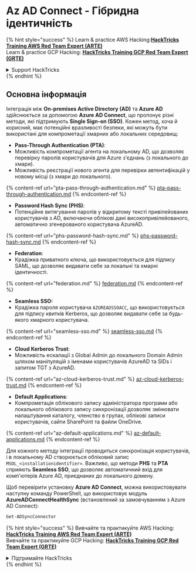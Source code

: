 # Az AD Connect - Гібридна ідентичність

{% hint style="success" %}
Learn & practice AWS Hacking:<img src="../../../../.gitbook/assets/image (1).png" alt="" data-size="line">[**HackTricks Training AWS Red Team Expert (ARTE)**](https://training.hacktricks.xyz/courses/arte)<img src="../../../../.gitbook/assets/image (1).png" alt="" data-size="line">\
Learn & practice GCP Hacking: <img src="../../../../.gitbook/assets/image (2).png" alt="" data-size="line">[**HackTricks Training GCP Red Team Expert (GRTE)**<img src="../../../../.gitbook/assets/image (2).png" alt="" data-size="line">](https://training.hacktricks.xyz/courses/grte)

<details>

<summary>Support HackTricks</summary>

* Check the [**subscription plans**](https://github.com/sponsors/carlospolop)!
* **Join the** 💬 [**Discord group**](https://discord.gg/hRep4RUj7f) or the [**telegram group**](https://t.me/peass) or **follow** us on **Twitter** 🐦 [**@hacktricks\_live**](https://twitter.com/hacktricks\_live)**.**
* **Share hacking tricks by submitting PRs to the** [**HackTricks**](https://github.com/carlospolop/hacktricks) and [**HackTricks Cloud**](https://github.com/carlospolop/hacktricks-cloud) github repos.

</details>
{% endhint %}

## Основна інформація

Інтеграція між **On-premises Active Directory (AD)** та **Azure AD** здійснюється за допомогою **Azure AD Connect**, що пропонує різні методи, які підтримують **Single Sign-on (SSO)**. Кожен метод, хоча й корисний, має потенційні вразливості безпеки, які можуть бути використані для компрометації хмарних або локальних середовищ:

* **Pass-Through Authentication (PTA)**:
* Можливість компрометації агента на локальному AD, що дозволяє перевірку паролів користувачів для Azure з'єднань (з локального до хмари).
* Можливість реєстрації нового агента для перевірки автентифікацій у новому місці (з хмари до локального).

{% content-ref url="pta-pass-through-authentication.md" %}
[pta-pass-through-authentication.md](pta-pass-through-authentication.md)
{% endcontent-ref %}

* **Password Hash Sync (PHS)**:
* Потенційне витягування паролів у відкритому тексті привілейованих користувачів з AD, включаючи облікові дані високопривілейованого, автоматично згенерованого користувача AzureAD.

{% content-ref url="phs-password-hash-sync.md" %}
[phs-password-hash-sync.md](phs-password-hash-sync.md)
{% endcontent-ref %}

* **Federation**:
* Крадіжка приватного ключа, що використовується для підпису SAML, що дозволяє видавати себе за локальні та хмарні ідентичності.

{% content-ref url="federation.md" %}
[federation.md](federation.md)
{% endcontent-ref %}

* **Seamless SSO:**
* Крадіжка пароля користувача `AZUREADSSOACC`, що використовується для підпису квитків Kerberos, що дозволяє видавати себе за будь-якого хмарного користувача.

{% content-ref url="seamless-sso.md" %}
[seamless-sso.md](seamless-sso.md)
{% endcontent-ref %}

* **Cloud Kerberos Trust**:
* Можливість ескалації з Global Admin до локального Domain Admin шляхом маніпуляцій з іменами користувачів AzureAD та SIDs і запитом TGT з AzureAD.

{% content-ref url="az-cloud-kerberos-trust.md" %}
[az-cloud-kerberos-trust.md](az-cloud-kerberos-trust.md)
{% endcontent-ref %}

* **Default Applications**:
* Компрометація облікового запису адміністратора програми або локального облікового запису синхронізації дозволяє змінювати налаштування каталогу, членство в групах, облікові записи користувачів, сайти SharePoint та файли OneDrive.

{% content-ref url="az-default-applications.md" %}
[az-default-applications.md](az-default-applications.md)
{% endcontent-ref %}

Для кожного методу інтеграції проводиться синхронізація користувачів, і в локальному AD створюється обліковий запис `MSOL_<installationidentifier>`. Важливо, що методи **PHS** та **PTA** сприяють **Seamless SSO**, що дозволяє автоматичний вхід для комп'ютерів Azure AD, приєднаних до локального домену.

Щоб перевірити установку **Azure AD Connect**, можна використовувати наступну команду PowerShell, що використовує модуль **AzureADConnectHealthSync** (встановлений за замовчуванням з Azure AD Connect):
```powershell
Get-ADSyncConnector
```
{% hint style="success" %}
Вивчайте та практикуйте AWS Hacking:<img src="../../../../.gitbook/assets/image (1).png" alt="" data-size="line">[**HackTricks Training AWS Red Team Expert (ARTE)**](https://training.hacktricks.xyz/courses/arte)<img src="../../../../.gitbook/assets/image (1).png" alt="" data-size="line">\
Вивчайте та практикуйте GCP Hacking: <img src="../../../../.gitbook/assets/image (2).png" alt="" data-size="line">[**HackTricks Training GCP Red Team Expert (GRTE)**<img src="../../../../.gitbook/assets/image (2).png" alt="" data-size="line">](https://training.hacktricks.xyz/courses/grte)

<details>

<summary>Підтримайте HackTricks</summary>

* Перевірте [**плани підписки**](https://github.com/sponsors/carlospolop)!
* **Приєднуйтесь до** 💬 [**групи Discord**](https://discord.gg/hRep4RUj7f) або [**групи Telegram**](https://t.me/peass) або **слідкуйте** за нами в **Twitter** 🐦 [**@hacktricks\_live**](https://twitter.com/hacktricks\_live)**.**
* **Діліться хакерськими трюками, надсилаючи PR до** [**HackTricks**](https://github.com/carlospolop/hacktricks) та [**HackTricks Cloud**](https://github.com/carlospolop/hacktricks-cloud) репозиторіїв на github.

</details>
{% endhint %}
